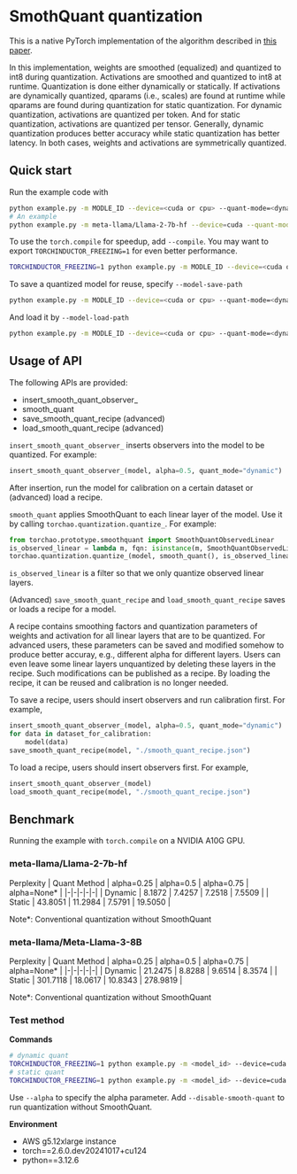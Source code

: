 # SmothQuant quantization
This is a native PyTorch implementation of the algorithm described in [this paper](https://arxiv.org/abs/2211.10438).

In this implementation, weights are smoothed (equalized) and quantized to int8 during quantization. Activations are smoothed and quantized to int8 at runtime. Quantization is done either dynamically or statically. If activations are dynamically quantized, qparams (i.e., scales) are found at runtime while qparams are found during quantization for static quantization. For dynamic quantization, activations are quantized per token. And for static quantization, activations are quantized per tensor. Generally, dynamic quantization produces better accuracy while static quantization has better latency. In both cases, weights and activations are symmetrically quantized.

## Quick start
Run the example code with
```bash
python example.py -m MODLE_ID --device=<cuda or cpu> --quant-mode=<dynamic or static>
# An example
python example.py -m meta-llama/Llama-2-7b-hf --device=cuda --quant-mode=dynamic
```
To use the `torch.compile` for speedup, add `--compile`. You may want to export `TORCHINDUCTOR_FREEZING=1` for even better performance.
```bash
TORCHINDUCTOR_FREEZING=1 python example.py -m MODLE_ID --device=<cuda or cpu> --quant-mode=<dynamic or static> --compile
```
To save a quantized model for reuse, specify `--model-save-path`
```bash
python example.py -m MODLE_ID --device=<cuda or cpu> --quant-mode=<dynamic or static> --model-save-path ./quantized_model.pt
```
And load it by `--model-load-path`
```bash
python example.py -m MODLE_ID --device=<cuda or cpu> --quant-mode=<dynamic or static> --model-load-path ./quantized_model.pt
```


## Usage of API
The following APIs are provided:
- insert_smooth_quant_observer_
- smooth_quant
- save_smooth_quant_recipe (advanced)
- load_smooth_quant_recipe (advanced)

`insert_smooth_quant_observer_` inserts observers into the model to be quantized. For example:
```python
insert_smooth_quant_observer_(model, alpha=0.5, quant_mode="dynamic")
```
After insertion, run the model for calibration on a certain dataset or (advanced) load a recipe.

`smooth_quant` applies SmoothQuant to each linear layer of the model. Use it by calling `torchao.quantization.quantize_`. For example:
```python
from torchao.prototype.smoothquant import SmoothQuantObservedLinear
is_observed_linear = lambda m, fqn: isinstance(m, SmoothQuantObservedLinear)
torchao.quantization.quantize_(model, smooth_quant(), is_observed_linear)
```
`is_observed_linear` is a filter so that we only quantize observed linear layers.

(Advanced) `save_smooth_quant_recipe` and `load_smooth_quant_recipe` saves or loads a recipe for a model.

A recipe contains smoothing factors and quantization parameters of weights and activation for all linear layers that are to be quantized. For advanced users, these parameters can be saved and modified somehow to produce better accuray, e.g., different alpha for different layers. Users can even leave some linear layers unquantized by deleting these layers in the recipe. Such modifications can be published as a recipe. By loading the recipe, it can be reused and calibration is no longer needed.

To save a recipe, users should insert observers and run calibration first. For example,
```python
insert_smooth_quant_observer_(model, alpha=0.5, quant_mode="dynamic")
for data in dataset_for_calibration:
    model(data)
save_smooth_quant_recipe(model, "./smooth_quant_recipe.json")
```
To load a recipe, users should insert observers first. For example,
```python
insert_smooth_quant_observer_(model)
load_smooth_quant_recipe(model, "./smooth_quant_recipe.json")
```

## Benchmark
Running the example with `torch.compile` on a NVIDIA A10G GPU.
### meta-llama/Llama-2-7b-hf
Perplexity
| Quant Method | alpha=0.25 | alpha=0.5 | alpha=0.75 | alpha=None* |
|-|-|-|-|-|
| Dynamic | 8.1872 | 7.4257 | 7.2518 | 7.5509 |
| Static | 43.8051 | 11.2984 | 7.5791 | 19.5050 |

Note*: Conventional quantization without SmoothQuant

### meta-llama/Meta-Llama-3-8B
Perplexity
| Quant Method | alpha=0.25 | alpha=0.5 | alpha=0.75 | alpha=None* |
|-|-|-|-|-|
| Dynamic | 21.2475 | 8.8288 | 9.6514 | 8.3574 |
| Static | 301.7118 | 18.0617 | 10.8343 | 278.9819 |

Note*: Conventional quantization without SmoothQuant

### Test method
**Commands**
```bash
# dynamic quant
TORCHINDUCTOR_FREEZING=1 python example.py -m <model_id> --device=cuda --quant-mode=dynamic --compile
# static quant
TORCHINDUCTOR_FREEZING=1 python example.py -m <model_id> --device=cuda --quant-mode=static --compile
```
Use `--alpha` to specify the alpha parameter. Add `--disable-smooth-quant` to run quantization without SmoothQuant.

**Environment**
- AWS g5.12xlarge instance
- torch==2.6.0.dev20241017+cu124
- python==3.12.6

